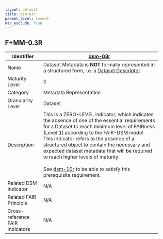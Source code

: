 ```yaml
---
layout: default
title: dsm-03r
parent_level: level0
nav_exclude: True
---
```


## F+MM-0.3R

| Identifier | [dsm-03r](https://github.com/FAIRplus/Data-Maturity/blob/master/docs/_indicators/dsm-03r.md) |
| --------- | ----------|
| Name | Dataset Metadata is **NOT** formally represented in a structured form, i.e. a [Dataset Descriptor](https://fairplus.github.io/Data-Maturity/docs/Glossary/#dataset-descriptor) |
| Maturity Level | 0 |
| Category | Metadata Representation |
| Granularity Level | Dataset |
| Description | This is a ZERO-LEVEL indicator, which indicates the absence of one of the essential requirements for a Dataset to reach minimum level of FAIRness (Level 1) according to the FAIR-DSM model. This indicator refers to the absence of a structured object to contain the necessary and expected dataset metadata that will be required to reach higher levels of maturity. <br><br> See [dsm-10r](https://fairplus.github.io/Data-Maturity/docs/Indicators/#dsm-10r) to be able to satisfy this prerequisite requirement.   |
| Related DSM Indicator| N/A |
| Related FAIR Principle | N/A |
| Cross-reference FAIR indicators | N/A |
